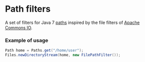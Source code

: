 # Path filters

A set of filters for Java 7 [paths](https://docs.oracle.com/javase/8/docs/api/?java/nio/file/Path.html) inspired by the file filters of [Apache Commons IO](https://commons.apache.org/proper/commons-io/).

### Example of usage
```java
Path home = Paths.get("/home/user");
Files.newDirectoryStream(home, new FilePathFilter());
```
